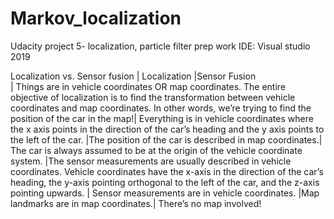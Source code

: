 # Markov_localization
Udacity project 5- localization, particle filter prep work 
IDE: Visual studio 2019

Localization vs. Sensor fusion | Localization |Sensor Fusion                         
                               | Things are in vehicle coordinates OR map coordinates. The entire objective of localization is to find the transformation between vehicle coordinates and map coordinates. In other words, we’re trying to find the position of the car in the map!|	Everything is in vehicle coordinates where the x axis points in the direction of the car’s heading and the y axis points to the left of the car.
                               |The position of the car is described in map coordinates.|	The car is always assumed to be at the origin of the vehicle coordinate system.
                               |The sensor measurements are usually described in vehicle coordinates. Vehicle coordinates have the x-axis in the direction of the car’s heading, the y-axis pointing orthogonal to the left of the car, and the z-axis pointing upwards.	| Sensor measurements are in vehicle coordinates.
                               |Map landmarks are in map coordinates.|	There’s no map involved!

